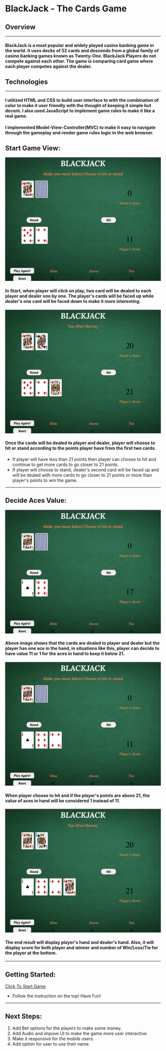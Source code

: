 # BlackJack - The Cards Game

## Overview
---
#### BlackJack is a most popular and widely played casino banking game in the world. It uses decks of 52 cards and descends from a global family of casino banking games known as Twenty-One. BlackJack Players do not compete against each other. The game is comparing card game where each player competes against the dealer.

## Technologies
---
#### I utilized HTML and CSS to build user interface to with the combination of color to make it user friendly with the thought of keeping it simple but decent. I also used JavaScript to implement game rules to make it like a real game.
#### I implemented Model-View-Controller(MVC) to make it easy to navigate through the gameplay and render game rules logic in the web browser. 

## Start Game View:

![Start Game Image](images/README/img1.png)

#### In Start, when player will click on play, two card will be dealed to each player and dealer one by one. The player's cards will be faced up while dealer's one card will be faced down to make it more interesting. 

![Hit-Stand Image](images/README/img2.png)

#### Once the cards will be dealed to player and dealer, player will choose to hit or stand according to the points player have from the first two cards.
* If player will have less than 21 points then player can choose to hit and continue to get more cards to go closer to 21 points.
* If player will choose to stand, dealer's second card will be faced up and will be dealed with more cards to go closer to 21 points or more than player's points to win the game.
---

## Decide Aces Value:

![Aces Image1](images/README/img3.png)

#### Above image shows that the cards are dealed to player and dealer but the player has one ace in the hand, in situations like this, player can decide to have value 11 or 1 for the aces in hand to keep it below 21.

![Aces Image2](images/README/img4.png)

#### When player choose to hit and if the player's points are above 21, the value of aces in hand will be considered 1 instead of 11.

![Aces Image3](images/README/img5.png)

#### The end result will display player's hand and dealer's hand. Also, it will display score for both player and winner and number of Win/Loss/Tie for the player at the bottom.
---

## Getting Started:
[Click To Start Game](https://vivek1999patel.github.io/BlackJack/)
* Follow the instruction on the top! Have Fun!
---

## Next Steps:
1. Add Bet options for the players to make some money.
2. Add Audio and impove UI to make the game more user interactive.
3. Make it responsive for the mobile users.
4. Add option for user to use their name.